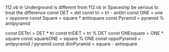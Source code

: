 112.vb in Underground is different from 112.vb in Spaceship
be serious to treat the difference
const DET = det
const tri = tri - antitri
const ONE = one + oppoone
const Square = square * antisquare
const Pyramid = pyramid % antipyramid

const DETtri = DET * tri
const triDET = tri % DET
const ONEsquare = ONE * square
const squareONE = square % ONE
const oppoPyramid = antipyramid / pyramid
const dimPyramid = square - antisquare
